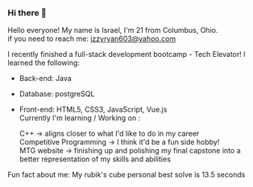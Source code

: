 ### Hi there 👋

<!--
**Israel-Ryan/Israel-Ryan** is a ✨ _special_ ✨ repository because its `README.md` (this file) appears on your GitHub profile.

Here are some ideas to get you started:

- 🔭 I’m currently working on ...
- 🌱 I’m currently learning ...
- 👯 I’m looking to collaborate on ...
- 🤔 I’m looking for help with ...
- 💬 Ask me about ...
- 📫 How to reach me: ...
- 😄 Pronouns: ...
- ⚡ Fun fact: ...
-->

Hello everyone! My name is Israel, I'm 21 from Columbus, Ohio. <br>
    if you need to reach me: izzyryan603@yahoo.com

I recently finished a full-stack development bootcamp - Tech Elevator!
I learned the following: <br>
 - Back-end: Java <br>
 - Database: postgreSQL <br>
 - Front-end: HTML5, CSS3, JavaScript, Vue.js <br>
Currently I'm learning / Working on : <br>

    C++ -> aligns closer to what I'd like to do in my career <br>
    Competitive Programming -> I think it'd be a fun side hobby! <br>
    MTG website -> finishing up and polishing my final capstone into a better representation of my skills and abilities <br>

Fun fact about me: My rubik's cube personal best solve is 13.5 seconds
